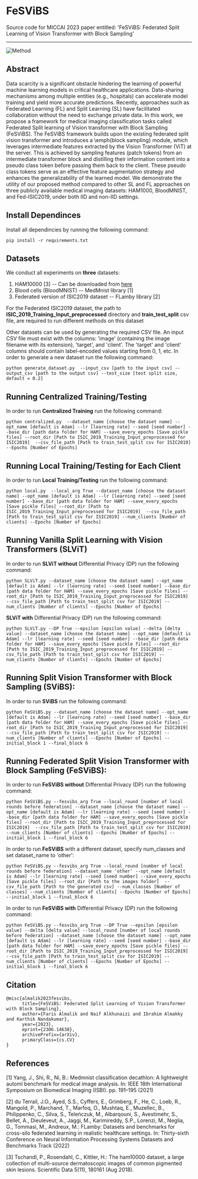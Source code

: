 # FeSViBS
Source code for MICCAI 2023 paper entitled: 'FeSViBS: Federated Split Learning of Vision Transformer with Block Sampling'


<hr/>

![Method](Figures/method.PNG)

## Abstract
Data scarcity is a significant obstacle hindering the learning of powerful machine learning models in critical healthcare applications. Data-sharing mechanisms among multiple entities (e.g., hospitals) can accelerate model training and yield more accurate predictions. Recently, approaches such as Federated Learning (FL) and Split Learning (SL) have facilitated collaboration without the need to exchange private data. In this work, we propose a framework for medical imaging classification tasks called Federated Split learning of Vision transformer with Block Sampling (FeSViBS). The FeSViBS framework builds upon the existing federated split vision transformer and introduces a \emph{block sampling} module, which leverages intermediate features extracted by the Vision Transformer (ViT) at the server. This is achieved by sampling features (patch tokens) from an intermediate transformer block and distilling their information content into a pseudo class token before passing them back to the client. These pseudo class tokens serve as an effective feature augmentation strategy and enhances the generalizability of the learned model. We demonstrate the utility of our proposed method compared to other SL and FL approaches on three publicly available medical imaging datasets: HAM1000, BloodMNIST, and Fed-ISIC2019, under both IID and non-IID settings.

## Install Dependinces
Install all dependincies by running the following command: 

```
pip install -r requirements.txt

```

## Datasets

We conduct all experiments on **three** datasets: 

1. HAM10000 [3] -- Can be downloaded from [here](https://www.kaggle.com/datasets/kmader/skin-cancer-mnist-ham10000?select=HAM10000_images_part_2)
2. Blood cells (BloodMNIST) -- MedMnist library [1]
3. Federated version of ISIC2019 dataset -- FLamby library [2]

For the Federated ISIC2019 dataset, the path to __ISIC_2019_Training_Input_preprocessed__ directory and __train_test_split__  csv file, are required to run different methods on this dataset

Other datasets can be used by generating the required CSV file. An input CSV file must exist with the columns: 'image' (containing the image filename with its extension), 'target', and 'client'. The 'target' and 'client' columns should contain label-encoded values starting from 0, 1, etc.
In order to generate a new dataset run the following command:

```
python generate_dataset.py  --input_csv [path to the input csv] --output_csv [path to the output csv] --test_size [test split size, default = 0.2]

```

## Running Centralized Training/Testing
In order to run  **Centralized Training** run the following command: 

```
python centralized.py  --dataset_name [choose the dataset name] --opt_name [default is Adam] --lr [learning rate] --seed [seed number] --base_dir [path data folder for HAM] --save_every_epochs [Save pickle files] --root_dir [Path to ISIC_2019_Training_Input_preprocessed for ISIC2019]  --csv_file_path [Path to train_test_split csv for ISIC2019] --Epochs [Number of Epochs]

```


## Running Local Training/Testing for Each Client
In order to run  **Local Training/Testing** run the following command: 

```
python local.py  --local_arg True --dataset_name [choose the dataset name] --opt_name [default is Adam] --lr [learning rate] --seed [seed number] --base_dir [path data folder for HAM] --save_every_epochs [Save pickle files] --root_dir [Path to ISIC_2019_Training_Input_preprocessed for ISIC2019]  --csv_file_path [Path to train_test_split csv for ISIC2019] --num_clients [Number of clients] --Epochs [Number of Epochs]

```

## Running Vanilla Split Learning with Vision Transformers (SLViT)
In order to run  **SLViT without** Differential Privacy (DP) run the following command: 

```
python SLViT.py --dataset_name [choose the dataset name] --opt_name [default is Adam] --lr [learning rate] --seed [seed number] --base_dir [path data folder for HAM] --save_every_epochs [Save pickle files] --root_dir [Path to ISIC_2019_Training_Input_preprocessed for ISIC2019]  --csv_file_path [Path to train_test_split csv for ISIC2019] --num_clients [Number of clients] --Epochs [Number of Epochs]

```

**SLViT with** Differential Privacy (DP) run the following command:

```
python SLViT.py --DP True --epsilon [epsilon value] --delta [delta value] --dataset_name [choose the dataset name] --opt_name [default is Adam] --lr [learning rate] --seed [seed number] --base_dir [path data folder for HAM] --save_every_epochs [Save pickle files] --root_dir [Path to ISIC_2019_Training_Input_preprocessed for ISIC2019] --csv_file_path [Path to train_test_split csv for ISIC2019] --num_clients [Number of clients] --Epochs [Number of Epochs] 

```

## Running Split Vision Transformer with Block Sampling (SViBS):
In order to run  **SViBS** run the following command: 

```
python FeSViBS.py --dataset_name [choose the dataset name] --opt_name [default is Adam] --lr [learning rate] --seed [seed number] --base_dir [path data folder for HAM] --save_every_epochs [Save pickle files] --root_dir [Path to ISIC_2019_Training_Input_preprocessed for ISIC2019]  --csv_file_path [Path to train_test_split csv for ISIC2019] --num_clients [Number of clients] --Epochs [Number of Epochs] --initial_block 1 --final_block 6 

```

## Running Federated Split Vision Transformer with Block Sampling (FeSViBS):
In order to run  **FeSViBS without** Differential Privacy (DP) run the following command: 

```
python FeSViBS.py --fesvibs_arg True --local_round [number of local rounds before federation] --dataset_name [choose the dataset name] --opt_name [default is Adam] --lr [learning rate] --seed [seed number] --base_dir [path data folder for HAM] --save_every_epochs [Save pickle files] --root_dir [Path to ISIC_2019_Training_Input_preprocessed for ISIC2019]  --csv_file_path [Path to train_test_split csv for ISIC2019] --num_clients [Number of clients] --Epochs [Number of Epochs] --initial_block 1 --final_block 6 

```

In order to run  **FeSViBS** with a different dataset, specify num_classes and set dataset_name to 'other': 

```
python FeSViBS.py --fesvibs_arg True --local_round [number of local rounds before federation] --dataset_name 'other' --opt_name [default is Adam] --lr [learning rate] --seed [seed number] --save_every_epochs [Save pickle files] --root_dir [Path to the images folder]  --csv_file_path [Path to the generated csv] --num_classes [Number of classes] --num_clients [Number of clients] --Epochs [Number of Epochs] --initial_block 1 --final_block 6

```

In order to run  **FeSViBS with** Differential Privacy (DP) run the following command: 

```
python FeSViBS.py --fesvibs_arg True --DP True --epsilon [epsilon value] --delta [delta value] --local_round [number of local rounds before federation] --dataset_name [choose the dataset name] --opt_name [default is Adam] --lr [learning rate] --seed [seed number] --base_dir [path data folder for HAM] --save_every_epochs [Save pickle files] --root_dir [Path to ISIC_2019_Training_Input_preprocessed for ISIC2019]  --csv_file_path [Path to train_test_split csv for ISIC2019] --num_clients [Number of clients] --Epochs [Number of Epochs] --initial_block 1 --final_block 6 

```
## Citation
```
@misc{almalik2023fesvibs,
      title={FeSViBS: Federated Split Learning of Vision Transformer with Block Sampling}, 
      author={Faris Almalik and Naif Alkhunaizi and Ibrahim Almakky and Karthik Nandakumar},
      year={2023},
      eprint={2306.14638},
      archivePrefix={arXiv},
      primaryClass={cs.CV}
}

```
## References 

[1] Yang, J., Shi, R., Ni, B.: Medmnist classification decathlon: A lightweight automl benchmark for medical image analysis. In: IEEE 18th International Symposium on Biomedical Imaging (ISBI). pp. 191–195 (2021) 

[2] du Terrail, J.O., Ayed, S.S., Cyffers, E., Grimberg, F., He, C., Loeb, R., Mangold, P., Marchand, T., Marfoq, O., Mushtaq, E., Muzellec, B., Philippenko, C., Silva, S., Teleńczuk, M., Albarqouni, S., Avestimehr, S., Bellet, A., Dieuleveut, A., Jaggi, M., Karimireddy, S.P., Lorenzi, M., Neglia, G., Tommasi, M., Andreux, M.: FLamby: Datasets and benchmarks for cross-silo federated learning in realistic healthcare settings. In: Thirty-sixth Conference on Neural Information Processing Systems Datasets and Benchmarks Track (2022)

[3] Tschandl, P., Rosendahl, C., Kittler, H.: The ham10000 dataset, a large collection of multi-source dermatoscopic images of common pigmented skin lesions. Scientific Data 5(11), 180161 (Aug 2018).
